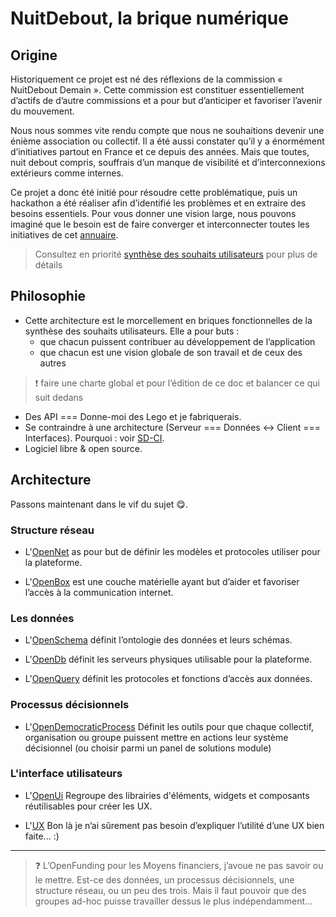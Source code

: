 NuitDebout, la brique numérique
===

## Origine

Historiquement ce projet est né des réflexions de la commission « NuitDebout
Demain ». Cette commission est constituer essentiellement d’actifs de d’autre
commissions et a pour but d’anticiper et favoriser l’avenir du mouvement.

Nous nous sommes vite rendu compte que nous ne souhaitions devenir une énième
association ou collectif. Il a été aussi constater qu’il y a énormément
d’initiatives partout en France et ce depuis des années. Mais que toutes, nuit
debout compris, souffrais d’un manque de visibilité et d’interconnexions
extérieurs comme internes.

Ce projet a donc été initié pour résoudre cette problématique, puis un
hackathon a été réaliser afin d’identifié les problèmes et en extraire des
besoins essentiels.  Pour vous donner une vision large, nous pouvons imaginé
que le besoin est de faire converger et interconnecter toutes les initiatives
de cet [annuaire](http://4emesinge.com/geographie-des-alternatives).

> Consultez en priorité [synthèse des souhaits
> utilisateurs](https://github.com/corbane/ND-Briques-Numeriques/wiki) pour
> plus de détails

## Philosophie

- Cette architecture est le morcellement en briques fonctionnelles de la
  synthèse des souhaits utilisateurs. Elle a pour buts :
  - que chacun puissent contribuer au développement de l’application
  - que chacun est une  vision globale de son travail et de ceux des autres

> :exclamation: faire une charte global et pour l’édition de ce doc et balancer
> ce qui suit dedans
- Des API === Donne-moi des Lego et je fabriquerais.
- Se contraindre à une architecture (Serveur === Données <-> Client ===
  Interfaces). Pourquoi : voir [SD-CI](SD-CI.md).
- Logiciel libre & open source.

## Architecture

Passons maintenant dans le vif du sujet :yum:.

### Structure réseau

- L'[OpenNet](A-Structure%20r%C3%A9seau/1-OpenNet) as pour but de définir les
  modèles et protocoles utiliser pour la plateforme.

- L'[OpenBox](A-Structure%20r%C3%A9seau/2-OpenBox) est une couche matérielle
  ayant but d’aider et favoriser l’accès à la communication internet.

### Les données

- L'[OpenSchema](B-Les%20donn%C3%A9es/1-OpenSchema)
  définit l’ontologie des données et leurs schémas.

- L'[OpenDb](B-Les%20donn%C3%A9es/2-OpenDb)
  définit les serveurs physiques utilisable pour la plateforme.

- L'[OpenQuery](B-Les%20donn%C3%A9es/3-OpenQuery)
  définit les protocoles et fonctions d’accès aux données.

### Processus décisionnels

- L'[OpenDemocraticProcess](C-Processus%20d%C3%A9cisionnels/1-OpenDemocraticProcess)
  Définit les outils pour que chaque collectif, organisation ou groupe puissent
  mettre en actions leur système décisionnel (ou choisir parmi un panel de
  solutions module)

### L'interface utilisateurs

- L'[OpenUi](D-L'interface%20utilisateurs/1-OpenUi) Regroupe des librairies
  d'éléments, widgets et composants réutilisables pour créer les UX.

- L'[UX](D-L'interface%20utilisateurs/2-UX) Bon là je n’ai sûrement pas besoin
  d’expliquer l’utilité d’une UX bien faite... :)


---

> :question: L’OpenFunding pour les Moyens financiers, j’avoue ne pas savoir ou
> le mettre. Est-ce des données, un processus décisionnels, une structure
> réseau, ou un peu des trois. Mais il faut pouvoir que des groupes ad-hoc
> puisse travailler dessus le plus indépendamment...
